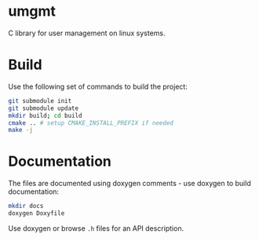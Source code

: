 # umgmt
C library for user management on linux systems.

# Build
Use the following set of commands to build the project:
```sh
git submodule init
git submodule update
mkdir build; cd build
cmake .. # setup CMAKE_INSTALL_PREFIX if needed
make -j
```

# Documentation
The files are documented using doxygen comments - use doxygen to build documentation:
```sh
mkdir docs
doxygen Doxyfile
```
Use doxygen or browse ```.h``` files for an API description.